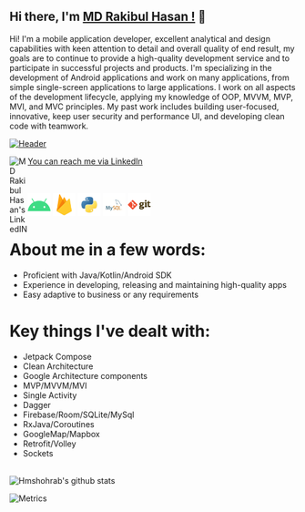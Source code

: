 
## Hi there, I'm [MD Rakibul Hasan !](https://rakibcse99.github.io) :wave:

Hi! I'm a mobile application developer, excellent analytical and design capabilities with keen attention to detail and overall quality of end result, my goals are to continue to provide a high-quality development service and to participate in successful projects and products. I'm specializing in the development of Android applications and work on many applications, from simple single-screen applications to large applications. I work on all aspects of the development lifecycle, applying my knowledge of OOP, MVVM, MVP, MVI, and MVC principles. My past work includes building user-focused, innovative, keep user security and performance UI, and developing clean code with teamwork.

<p><a target="_blank" rel="noopener noreferrer" href="https://user-images.githubusercontent.com/41232970/116540063-56fe7200-a8f2-11eb-83cb-a7537363da94.gif"><img src="https://raw.githubusercontent.com/rakibcse99/rakibcse99/main/rakibcse99_readme.gif" alt="Header" title="Header" style="max-width:100%;"></a></p>

<a href="https://www.linkedin.com/in/md-rakibul-hasan-320592192">
<img align="left" alt="MD Rakibul Hasan's LinkedIN" width="32px" src="https://raw.githubusercontent.com/peterthehan/peterthehan/master/assets/linkedin.svg" /> You can reach me via LinkedIn 
</a>
<br/><br/><br/>

<code><img height="40" src="https://raw.githubusercontent.com/github/explore/80688e429a7d4ef2fca1e82350fe8e3517d3494d/topics/android/android.png"></code>
<code><img height="40" src="https://raw.githubusercontent.com/github/explore/80688e429a7d4ef2fca1e82350fe8e3517d3494d/topics/firebase/firebase.png"></code>
<code><img height="40" src="https://raw.githubusercontent.com/github/explore/80688e429a7d4ef2fca1e82350fe8e3517d3494d/topics/python/python.png"></code>
<code><img height="40" src="https://raw.githubusercontent.com/github/explore/80688e429a7d4ef2fca1e82350fe8e3517d3494d/topics/mysql/mysql.png"></code>
<code><img height="40" src="https://raw.githubusercontent.com/github/explore/80688e429a7d4ef2fca1e82350fe8e3517d3494d/topics/git/git.png"></code>

# About me in a few words:
- Proficient with Java/Kotlin/Android SDK
- Experience in developing, releasing and maintaining high-quality apps
- Easy adaptive to business or any requirements

# Key things I've dealt with:
- Jetpack Compose 
- Clean Architecture
- Google Architecture components
- MVP/MVVM/MVI
- Single Activity
- Dagger
- Firebase/Room/SQLite/MySql
- RxJava/Coroutines
- GoogleMap/Mapbox
- Retrofit/Volley
- Sockets 
  
<br/>![Hmshohrab's github stats](https://github-readme-stats.vercel.app/api/top-langs/?username=rakibcse99&layout=compact&theme=radical)<br/>

![Metrics](https://metrics.lecoq.io/rakibcse99)

